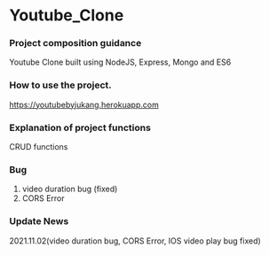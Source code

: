 Youtube_Clone
==============



### Project composition guidance
Youtube Clone built using NodeJS, Express, Mongo and ES6

### How to use the project.
https://youtubebyjukang.herokuapp.com

### Explanation of project functions
CRUD functions

### Bug
1. video duration bug (fixed)
2. CORS Error


### Update News
2021.11.02(video duration bug, CORS Error, IOS video play bug fixed)
